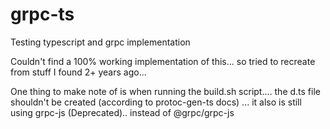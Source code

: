 # grpc-ts
Testing typescript and grpc implementation

Couldn't find a 100% working implementation of this... so tried to recreate from stuff I found 2+ years ago...

One thing to make note of is when running the build.sh script.... the d.ts file shouldn't be created (according to protoc-gen-ts docs) ... it also is still using grpc-js (Deprecated).. instead of @grpc/grpc-js
